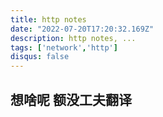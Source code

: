 ```yaml
---
title: http notes
date: "2022-07-20T17:20:32.169Z"
description: http notes, ...
tags: ['network','http']
disqus: false
---
```


## 想啥呢 额没工夫翻译
